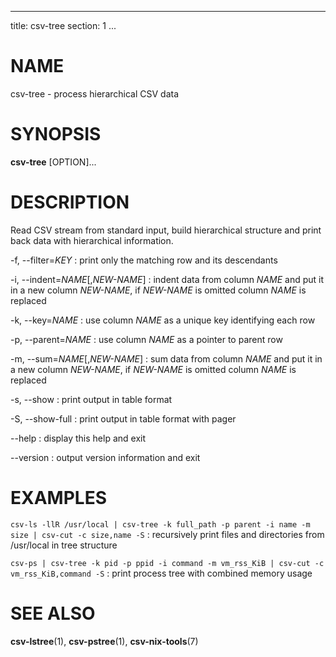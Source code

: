 <!--
SPDX-License-Identifier: BSD-3-Clause
Copyright 2021, Marcin Ślusarz <marcin.slusarz@gmail.com>
-->

---
title: csv-tree
section: 1
...

# NAME #

csv-tree - process hierarchical CSV data

# SYNOPSIS #

**csv-tree** [OPTION]...

# DESCRIPTION #

Read CSV stream from standard input, build hierarchical structure and print
back data with hierarchical information.

-f, \--filter=*KEY*
:   print only the matching row and its descendants

-i, \--indent=*NAME*[,*NEW-NAME*]
:   indent data from column *NAME* and put it in a new column *NEW-NAME*, if *NEW-NAME* is omitted column *NAME* is replaced

-k, \--key=*NAME*
:   use column *NAME* as a unique key identifying each row

-p, \--parent=*NAME*
:   use column *NAME* as a pointer to parent row

-m, \--sum=*NAME*[,*NEW-NAME*]
:   sum data from column *NAME* and put it in a new column *NEW-NAME*, if *NEW-NAME* is omitted column *NAME* is replaced

-s, \--show
:   print output in table format

-S, \--show-full
:   print output in table format with pager

\--help
:   display this help and exit

\--version
:   output version information and exit

# EXAMPLES #

`csv-ls -llR /usr/local | csv-tree -k full_path -p parent -i name -m size | csv-cut -c size,name -S`
:   recursively print files and directories from /usr/local in tree structure

`csv-ps | csv-tree -k pid -p ppid -i command -m vm_rss_KiB | csv-cut -c vm_rss_KiB,command -S`
:   print process tree with combined memory usage

# SEE ALSO #

**csv-lstree**(1), **csv-pstree**(1), **csv-nix-tools**(7)
